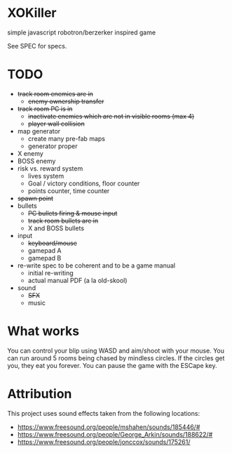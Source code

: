 XOKiller
========

simple javascript robotron/berzerker inspired game

See SPEC for specs.

TODO
====

* ~~track room enemies are in~~
  - ~~enemy ownership transfer~~
* ~~track room PC is in~~
  - ~~inactivate enemies which are not in visible rooms (max 4)~~
  - ~~player wall collision~~
* map generator
  - create many pre-fab maps
  - generator proper
* X enemy
* BOSS enemy
* risk vs. reward system
  - lives system
  - Goal / victory conditions, floor counter
  - points counter, time counter
* ~~spawn point~~
* bullets
  - ~~PC bullets firing & mouse input~~
  - ~~track room bullets are in~~
  - X and BOSS bullets
* input
  - ~~keyboard/mouse~~
  - gamepad A
  - gamepad B
* re-write spec to be coherent and to be a game manual
  - initial re-writing
  - actual manual PDF (a la old-skool)
* sound
  - ~~SFX~~
  - music

What works
==========

You can control your blip using WASD and aim/shoot with your mouse. You can run around 5 rooms being chased by mindless circles. If the circles get you, they eat you forever. You can pause the game with the ESCape key.

Attribution
===========

This project uses sound effects taken from the following locations:
* https://www.freesound.org/people/mshahen/sounds/185446/#
* https://www.freesound.org/people/George_Arkin/sounds/188622/#
* https://www.freesound.org/people/jonccox/sounds/175261/
